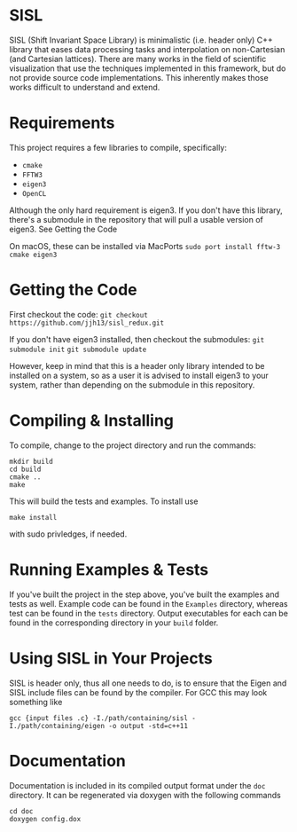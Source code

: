SISL
====

SISL (Shift Invariant Space Library) is  minimalistic (i.e. header only) C++ library that eases
data processing tasks and interpolation on non-Cartesian (and Cartesian lattices). There are 
many works in the field of scientific visualization that use the techniques implemented in this
framework, but do not provide source code implementations. This inherently makes those works
difficult to understand and extend. 


Requirements
====
This project requires a few libraries to compile, specifically:
 * ```cmake```
 * ```FFTW3```
 * ```eigen3```
 * ```OpenCL```

Although the only hard requirement is eigen3. If you don't have this library, there's a submodule
in the repository that will pull a usable version of eigen3. See Getting the Code

On macOS, these can be installed via MacPorts
```sudo port install fftw-3 cmake eigen3```


Getting the Code
====
First checkout the code:
```git checkout https://github.com/jjh13/sisl_redux.git```

If you don't have eigen3 installed, then checkout the submodules:
```git submodule init```
```git submodule update```

However, keep in mind that this is a header only library intended to be installed on a system, so 
as a user it is advised to install eigen3 to your system, rather than depending on the submodule 
in this repository.

Compiling & Installing
====
To compile, change to the project directory and run the commands:

```{bash}
mkdir build
cd build
cmake ..
make 
```

This will build the tests and examples. To install use 
```{bash}
make install
```
with sudo privledges, if needed.

Running Examples & Tests
====
If you've built the project in the step above, you've built the examples and tests as well. Example code
can be found in the ```Examples``` directory, whereas test can be found in the ```tests``` directory.
Output executables for each can be found in the corresponding directory in your ```build``` folder.


Using SISL in Your Projects
====
SISL is header only, thus all one needs to do, is to ensure that the Eigen and SISL include files can be
found by the compiler. For GCC this may look something like
```
gcc {input files .c} -I./path/containing/sisl -I./path/containing/eigen -o output -std=c++11
```



Documentation
====

Documentation is included in its compiled output format under the ```doc``` directory. It can be 
regenerated via doxygen with the following commands

```{bash}
cd doc
doxygen config.dox
```
